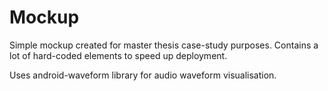 # Mockup
Simple mockup created for master thesis case-study purposes.
Contains a lot of hard-coded elements to speed up deployment.

Uses android-waveform library for audio waveform visualisation.

